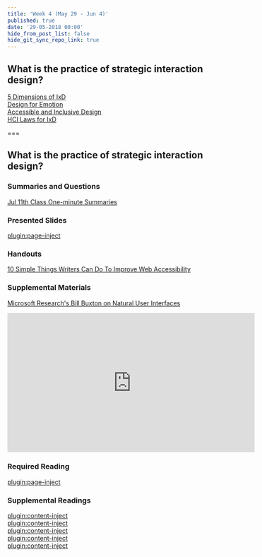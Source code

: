 ```yaml
---
title: 'Week 4 (May 29 - Jun 4)'
published: true
date: '29-05-2018 00:00'
hide_from_post_list: false
hide_git_sync_repo_link: true
---
```


## What is the practice of strategic interaction design?
[5 Dimensions of IxD](#)  
[Design for Emotion](#)  
[Accessible and Inclusive Design](#)  
[HCI Laws for IxD](#)  

===

## **What is the practice of strategic interaction design?**

### Summaries and Questions  
[Jul 11th Class One-minute Summaries](https://canvas.sfu.ca)

### Presented Slides  
[plugin:page-inject](/192/all-slides/week-04)

### Handouts
[10 Simple Things Writers Can Do To Improve Web Accessibility](http://www.seamlesscms.com/Insights/Content-Accessibility)  

### Supplemental Materials  
[Microsoft Research's Bill Buxton on Natural User Interfaces](https://www.youtube.com/watch?v=NcdrfacG_y4)  
<div class="embed-responsive embed-responsive-4by3"><iframe width="560" height="315" src="https://www.youtube.com/embed/NcdrfacG_y4" frameborder="0" allowfullscreen></iframe></div>

### Required Reading  
[plugin:page-inject](/192/all-readings/week-04)

### Supplemental Readings  
[plugin:content-inject](/192/ux-techniques-guide/what-is-the-practice-of-strategic-interaction-design/accessibility)  
[plugin:content-inject](/192/ux-techniques-guide/what-is-the-practice-of-strategic-interaction-design/cognitive-psychology)  
[plugin:content-inject](/192/ux-techniques-guide/what-is-the-practice-of-strategic-interaction-design/emotional-design)  
[plugin:content-inject](/192/ux-techniques-guide/what-is-the-practice-of-strategic-interaction-design/interaction-design)  
[plugin:content-inject](/192/ux-techniques-guide/what-is-the-practice-of-strategic-interaction-design/task-flows)  
